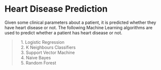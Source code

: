 # Heart Disease Prediction


Given some clinical parameters about a patient, it is predicted whether they have heart disease or not. The following Machine Learning algorithms are used to predict whether a patient has heart disease or not.
> &emsp;1. Logistic Regression
> <br>&emsp;2. K Neighbours Classifiers
> <br>&emsp;3. Support Vector Machine
> <br>&emsp;4. Naive Bayes
> <br>&emsp;5. Random Forest

